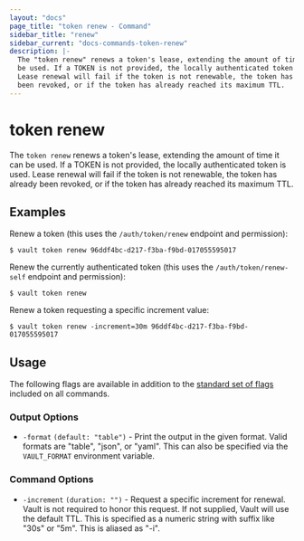```yaml
---
layout: "docs"
page_title: "token renew - Command"
sidebar_title: "renew"
sidebar_current: "docs-commands-token-renew"
description: |-
  The "token renew" renews a token's lease, extending the amount of time it can
  be used. If a TOKEN is not provided, the locally authenticated token is used.
  Lease renewal will fail if the token is not renewable, the token has already
  been revoked, or if the token has already reached its maximum TTL.
---
```


# token renew

The `token renew` renews a token's lease, extending the amount of time it can be
used. If a TOKEN is not provided, the locally authenticated token is used. Lease
renewal will fail if the token is not renewable, the token has already been
revoked, or if the token has already reached its maximum TTL.

## Examples

Renew a token (this uses the `/auth/token/renew` endpoint and permission):

```text
$ vault token renew 96ddf4bc-d217-f3ba-f9bd-017055595017
```

Renew the currently authenticated token (this uses the `/auth/token/renew-self`
endpoint and permission):

```text
$ vault token renew
```

Renew a token requesting a specific increment value:

```text
$ vault token renew -increment=30m 96ddf4bc-d217-f3ba-f9bd-017055595017
```

## Usage

The following flags are available in addition to the [standard set of
flags](/docs/commands/index.html) included on all commands.

### Output Options

- `-format` `(default: "table")` - Print the output in the given format. Valid
  formats are "table", "json", or "yaml". This can also be specified via the
  `VAULT_FORMAT` environment variable.

### Command Options

- `-increment` `(duration: "")` - Request a specific increment for renewal.
  Vault is not required to honor this request. If not supplied, Vault will use
  the default TTL. This is specified as a numeric string with suffix like "30s"
  or "5m". This is aliased as "-i".
